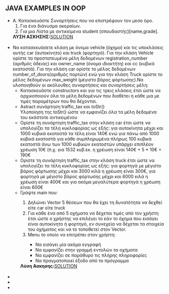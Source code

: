 <html>
<body>
<h2>JAVA EXAMPLES IN OOP</h2>
<ul>
<li> A. Κατασκευάστε Συναρτήσεις που να
επιστρέφουν τoν μεσο όρο. <ol>
<li>Για ένα διάνυσμα ακεραίων.</li>
<li>Για μια Λίστα με αντικείμενα student (σπουδαστής)[name,grade].</li>
</ol>
  <b>ΛΥΣΗ ΑΣΚΗΣΗΣ:</b><a href="">SOLUTION</a>
  <br>
  <br>
<li>Να κατασκευάσετε κλάση με όνομα vehicle (όχημα) και τις υποκλάσεις αυτής car (αυτοκίνητο) και truck (φορτηγό).
Για την κλάση Vehicle ορίστε τα προστατευμένα μέλη δεδομένων registration_number (αριθμός άδειας) και
owner_name (όνομα ιδιοκτήτη) και cc (κυβικά εκατοστά). Για την κλάση car ορίστε το μέλος δεδομένων
number_of_doors(αριθμός πορτών) ενώ για την κλάση Truck ορίστε το μέλος δεδομένων max_weight (μέγιστο βάρος
φόρτωσης).Να υλοποιηθούν οι ακόλουθες συναρτήσεις και συναρτήσεις μέλη:<br><ul>
  <li>Κατασκευάστε constructors και για τις τρεις κλάσεις έτσι ώστε να αρχικοποιούν όλα τα μέλη δεδομένων που
διαθέτει η κάθε μια με τιμές παραμέτρων που θα δέχονται.</li>
  <li>Astract συνάρτηση traffic_tax και toStr()</li>
  </li>Υλοποίηση της toStr() ώστε να εμφανίζει όλα τα μέλη δεδομένα του εκάστοτε αντικειμένου</li>
  <li>Ορίστε τη συνάρτηση traffic_tax στην κλάση car έτσι ώστε να υπολογίζει τα τέλη κυκλοφορίας ως εξής: για
αυτοκίνητα μέχρι και 1000 κυβικά εκατοστά τα τέλη είναι 140€ ενώ για πάνω από 1000 κυβικά εκατοστά για
κάθε συμπληρωμένα πλήρως 100 κυβικά εκατοστά άνω των 1000 κυβικών εκατοστών υπάρχει επιπλέον
χρέωση 10€ (π.χ. για 1532 κυβ.εκ. η χρέωση είναι 140€ + 5 * 10€ = 190€</li>
 <li>Ορίστε τη συνάρτηση traffic_tax στην κλάση truck έτσι ώστε να υπολογίζει τα τέλη κυκλοφορίας ως εξής: για
φορτηγά με μέγιστο βάρος φόρτωσης μέχρι και 3000 κιλά η χρέωση είναι 300€, για φορτηγά με μέγιστο
βάρος φόρτωσης μέχρι και 6000 κιλά η χρέωση είναι 400€ και για ακόμα μεγαλύτερα φορτηγά η χρέωση
είναι 600€</li>
  <li>Γράψτε main που:</li>
  <ol>
    <li>Δηλώνει Vector 5 θέσεων που θα έχει τη δυνατότητα να δεχθεί είτε car είτε
truck</li>
    <li>Για κάθε ένα από 5 οχήματα να δέχεται τιμές από τον χρήστη έτσι ώστε ο χρήστης να επιλέγει το εάν
το όχημα που εισάγει είναι αυτοκίνητο ή φορτηγό, εν συνεχεία να δέχεται τα στοιχεία του οχήματος
και να το τοποθετεί στον Vector.</li>
    <li>Menu το οποίο να επιτρέπει στον χρήστη:</li>
    <ul>
      <li>Να εισάγει μία ακόμα εγγραφή</li>
      <li>Να εμφανίζει στην γραμμή εντολών τα οχήματα</li>
      <li>Να εμφανίζει σε παράθυρο τις πλήρης πληροφορίες</li>
      <li>Να πραγματοποιεί έξοδο από το πρόγραμμα</li>
      </ul>
    </ol>
  <b>Λύση Ασκησης:</b><a href="">SOLUTION</a>
  </ul>
  <br>
<li></li>
<li></li>
<li></li>
</ul>
</body>
</html>

